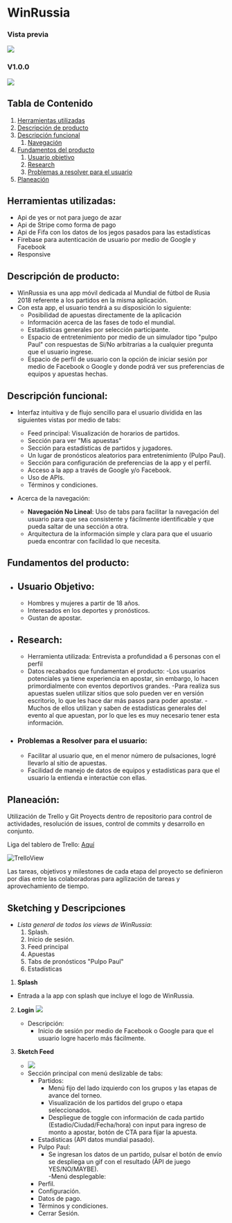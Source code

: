 # WinRussia # 
### Vista previa 

<img src=assets/images/vista.PNG>

### V1.0.0
<img src=assets/images/logo-horizontal.png>

## Tabla de Contenido
1. [Herramientas utilizadas](#herramientas)
1. [Descripción de producto](#descripcion)
2. [Descripción funcional](#descripcion-func)
    1. [Navegación](#navegacion)
3. [Fundamentos del producto](#fundamentos)
    1. [Usuario objetivo](#usuario)
    2. [Research](#research)
    3. [Problemas a resolver para el usuario](#problemas)
4. [Planeación](#planeacion)

## <a name="herramientas"></a> Herramientas utilizadas:
- Api de yes or not para juego de azar
- Api de Stripe como forma de pago
- Api de Fifa con los datos de los jegos pasados para las estadísticas
- Firebase para autenticación de usuario por medio de Google y Facebook
- Responsive 

## <a name="descripcion"></a> Descripción de producto:
- WinRussia es una app móvil dedicada al Mundial de fútbol de Rusia 2018 referente a los partidos en la misma aplicación.
- Con esta app, el usuario tendrá a su disposición lo siguiente:
    - Posibilidad de apuestas directamente de la aplicación 
    - Información acerca de las fases de todo el mundial.
    - Estadísticas generales por selección participante.
    - Espacio de entretenimiento por medio de un simulador tipo "pulpo Paul" con respuestas de Si/No arbitrarias a la cualquier pregunta que el usuario ingrese.
    - Espacio de perfil de usuario con la opción de iniciar sesión por medio de Facebook o Google y donde podrá ver sus preferencias de equipos y apuestas hechas.

## <a name="descripcion-func"></a> Descripción funcional: 

- Interfaz intuitiva y de flujo sencillo para el usuario dividida en las siguientes vistas por medio de tabs:
    - Feed principal: Visualización de horarios de partidos.
    - Sección para ver "Mis apuestas"
    - Sección para estadísticas de partidos y jugadores.
    - Un lugar de pronósticos aleatorios para entretenimiento (Pulpo Paul). 
    - Sección para configuración de preferencias de la app y el perfil.
    - Acceso a la app a través de Google y/o Facebook.   
    - Uso de APIs.
    - Términos y condiciones. 

- <a name="navegacion"></a> Acerca de la navegación:
    - **Navegación No Lineal**: Uso de tabs para facilitar la navegación del usuario para que sea consistente y fácilmente identificable y que pueda saltar de una sección a otra.
    - Arquitectura de la información simple y clara para que el usuario pueda encontrar con facilidad lo que necesita.

## <a name="fundamentos"></a> Fundamentos del producto:

- ## <a name="usuario"></a> Usuario Objetivo:
    - Hombres y mujeres a partir de 18 años.
    - Interesados en los deportes y pronósticos.
    - Gustan de apostar.

- ## <a name="research"></a> Research:
    - Herramienta utilizada: Entrevista a profundidad a 6 personas con el perfil 
    - Datos recabados que fundamentan el producto:
        -Los usuarios potenciales ya tiene experiencia en apostar, sin embargo, lo hacen primordialmente con eventos deportivos grandes.
        -Para realiza sus apuestas suelen utilizar sitios que solo pueden ver en versión escritorio, lo que les hace dar más pasos para poder apostar.
        -Muchos de ellos utilizan y saben de estadísticas generales del evento al que apuestan, por lo que les es muy necesario tener esta información.

- ### <a name="problemas"></a> Problemas a Resolver para el usuario:
    - Facilitar al usuario que, en el menor número de pulsaciones, logré llevarlo al sitio de apuestas.
    - Facilidad de manejo de datos de equipos y estadísticas para que el usuario la entienda e interactúe con ellas.

## <a name="planeacion"></a> Planeación: 

Utilización de Trello y Git Proyects dentro de repositorio para control de actividades, resolución de issues, control de commits y desarrollo en conjunto.

Liga del tablero de Trello: [Aquí](https://trello.com/b/tEWFmgOW/principal-board)  

![TrelloView](/assets/images/trello.png)

Las tareas, objetivos y milestones de cada etapa del proyecto se definieron por días entre las colaboradoras para agilización de tareas y aprovechamiento de tiempo.

## <a name="sketching"></a> Sketching y Descripciones ##

- *Lista general de todos los views de WinRussia*:
    1. Splash.
    2. Inicio de sesión.
    3. Feed principal
    4. Apuestas
    5. Tabs de pronósticos "Pulpo Paul"
    6. Estadísticas

1. <a name="splash"></a>**Splash**
-   Entrada a la app con splash que incluye el logo de WinRussia.
2. <a name="login"></a>**Login**
    <img src=assets/images/Sketches/sketch-login.png>

    - Descripción:
        - Inicio de sesión por medio de Facebook o Google para que el usuario logre hacerlo más fácilmente.

2.  <a name="sketch-login"></a>**Sketch Feed**
    - <img src=assets/images/Sketches/sketch-feed.png>
    - Sección principal con menú deslizable de tabs: 
        - Partidos:
            - Menú fijo del lado izquierdo con los grupos y las etapas de avance del torneo. 
            - Visualización de los partidos del grupo o etapa seleccionados.
            - Despliegue de toggle con información de cada partido (Estadio/Ciudad/Fecha/hora) con input para ingreso de monto a apostar, botón de CTA para fijar la apuesta.   
        - Estadísticas (API datos mundial pasado). 
        - Pulpo Paul: 
            - Se ingresan los datos de un partido, pulsar el botón de envío se despliega un gif con el resultado (ÄPI de juego YES/NO/MAYBE).  
    -Menú desplegable: 
        - Perfil. 
        - Configuración.
        - Datos de pago. 
        - Términos y condiciones.
        - Cerrar Sesión.



